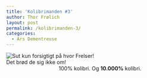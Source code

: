 ```yaml
---
title: 'Kolibrimanden #3'
author: Thor Frølich
layout: post
permalink: /kolibrimanden-3/
categories:
  - Ars Dementreuse
---
```

<div class="bitImage bitCenter" style="width: 378px">
  <img src="http://www.abekat.net/images/kolibrimanden_03.jpg" alt="Sut kun forsigtigt på hvor Frelser!" /><br /> Det brød de sig ikke om!
</div>

<center>
  100% kolibri. Og <strong>10.000%</strong> kolibri.
</center>